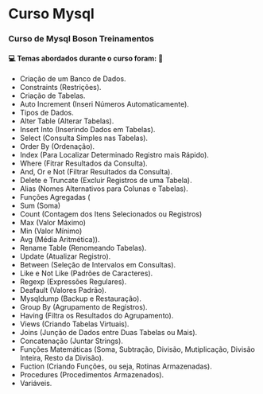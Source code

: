 # Curso Mysql
### Curso de Mysql Boson Treinamentos
#### :computer: Temas abordados durante o curso foram: :minidisc:
- Criação de um Banco de Dados.
- Constraints (Restrições).
- Criação de Tabelas.
- Auto Increment (Inseri Números Automaticamente).
- Tipos de Dados.
- Alter Table (Alterar Tabelas).
- Insert Into (Inserindo Dados em Tabelas).
- Select (Consulta Simples nas Tabelas).
- Order By (Ordenação).
- Index (Para Localizar Determinado Registro mais Rápido).
- Where (Fitrar Resultados da Consulta).
- And, Or e Not (Filtrar Resultados da Consulta).
- Delete e Truncate (Excluir Registros de uma Tabela).
- Alias (Nomes Alternativos para Colunas e Tabelas).
- Funções Agregadas (
- Sum (Soma)
- Count (Contagem dos Itens Selecionados ou Registros)
- Max (Valor Máximo)
- Min (Valor Mínimo)
- Avg (Média Aritmética)).
- Rename Table (Renomeando Tabelas).
- Update (Atualizar Registro).
- Between (Seleção de Intervalos em Consultas).
- Like e Not Like (Padrões de Caracteres).
- Regexp (Expressões Regulares).
- Deafault (Valores Padrão).
- Mysqldump (Backup e Restauração).
- Group By (Agrupamento de Registros).
- Having (Filtra os Resultados do Agrupamento).
- Views (Criando Tabelas Virtuais).
- Joins (Junção de Dados entre Duas Tabelas ou Mais).
- Concatenação (Juntar Strings).
- Funções Matemáticas (Soma, Subtração, Divisão, Mutiplicação, Divisão Inteira, Resto da Divisão).
- Fuction (Criando Funções, ou seja, Rotinas Armazenadas).
- Procedures (Procedimentos Armazenados).
- Variáveis.
